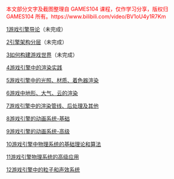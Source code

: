 <span style='color:red;'>
本文部分文字及截图整理自 GAMES104 课程，仅作学习分享，版权归 GAMES104 所有。https://www.bilibili.com/video/BV1oU4y1R7Km
</span>

[1游戏引擎导论](1游戏引擎导论.md)（未完成）

[2引擎架构分层](2引擎架构分层.md)（未完成）

[3如何构建游戏世界](3如何构建游戏世界.md)（未完成）

[4游戏引擎中的渲染实践](4游戏引擎中的渲染实践.md)

[5游戏引擎中的光照、材质、着色器渲染](5游戏引擎中的光照、材质、着色器渲染.md)

[6游戏中地形、大气、云的渲染](6游戏中地形、大气、云的渲染.md)

[7游戏引擎中的渲染管线、后处理及其他](7游戏引擎中的渲染管线、后处理及其他.md)

[8游戏引擎的动画系统-基础](8游戏引擎的动画系统-基础.md)

[9游戏引擎的动画系统-高级](9游戏引擎的动画系统-高级.md)

[10游戏引擎中物理系统的基础理论和算法](10游戏引擎中物理系统的基础理论和算法.md)

[11游戏引擎物理系统的高级应用](11游戏引擎物理系统的高级应用.md)

[12游戏引擎中的粒子和声效系统](12游戏引擎中的粒子和声效系统.md)
